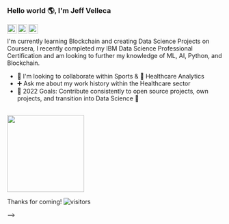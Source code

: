 ### Hello world 🌎, I'm Jeff Velleca
[<img align="left" alt="JVelleca | LinkedIn" width="22px" src="https://cdn.jsdelivr.net/npm/simple-icons@v3/icons/linkedin.svg" />][linkedin]
[<img align="left" alt="JVelleca | Instagram" width="22px" src="https://cdn.jsdelivr.net/npm/simple-icons@v3/icons/instagram.svg" />][instagram]
[<img align="left" alt="JVelleca | Coursera" width="22px" src="https://cdn.jsdelivr.net/npm/simple-icons@v3/icons/coursera.svg" />][coursera]

<br />

I'm currently learning Blockchain and creating Data Science Projects on Coursera, I recently completed my IBM Data Science Professional Certification and am looking to further my knowledge of ML, AI, Python, and Blockchain.
- 🏒 I'm looking to collaborate within Sports & :dna: Healthcare Analytics
- ➕ Ask me about my work history within the Healthcare sector
- 🥅 2022 Goals: Contribute consistently to open source projects, own projects, and transition into Data Science 💯

<br />

<img height="180em" src="https://github-readme-stats.vercel.app/api?username=JVelleca&show_icons=true&hide_border=true&&count_private=true&include_all_commits=true" />

Thanks for coming! ![visitors](https://visitor-badge.glitch.me/badge?page_id=JVelleca)

[linkedin]: https://linkedin.com/in/jeff-velleca-a3a84778
[instagram]: https://instagram.com/jeff.velleca
[coursera]: https://coursera.org/user/d6e98c3f950742fd3e9a8c73049a2b8c
-->
